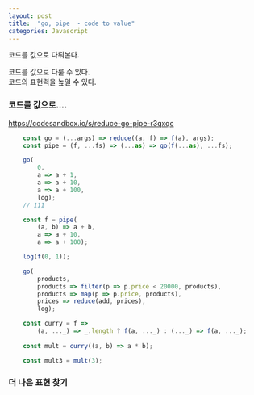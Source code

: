 ```yaml
---
layout: post
title:  "go, pipe  - code to value"
categories: Javascript
---
```

코드를 값으로 다뤄본다.

코드를 값으로 다룰 수 있다.  
코드의 표현력을 높일 수 있다.  

### 코드를 값으로....

https://codesandbox.io/s/reduce-go-pipe-r3qxqc

```javascript
    const go = (...args) => reduce((a, f) => f(a), args);
    const pipe = (f, ...fs) => (...as) => go(f(...as), ...fs);

    go(
        0,
        a => a + 1,
        a => a + 10,
        a => a + 100,
        log);
    // 111

    const f = pipe(
        (a, b) => a + b,
        a => a + 10,
        a => a + 100);

    log(f(0, 1));

    go(
        products,
        products => filter(p => p.price < 20000, products),
        products => map(p => p.price, products),
        prices => reduce(add, prices),
        log);

    const curry = f => 
        (a, ..._) => _.length ? f(a, ..._) : (..._) => f(a, ..._);
    
    const mult = curry((a, b) => a * b);

    const mult3 = mult(3);
```

### 더 나은 표현 찾기 

